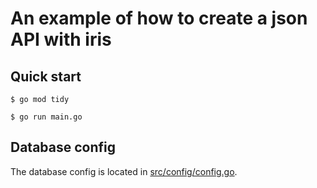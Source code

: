 # An example of how to create a json API with iris

## Quick start
```
$ go mod tidy

$ go run main.go
```

## Database config
The database config is located in [src/config/config.go](src/config/config.go).